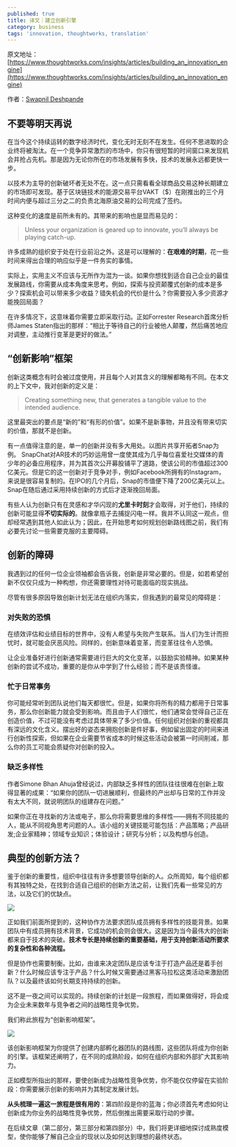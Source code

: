 ```yaml
---
published: true
title: 译文｜建立创新引擎
category: business
tags: 'innovation, thoughtworks, translation'
---
```

原文地址：[https://www.thoughtworks.com/insights/articles/building_an_innovation_engine](https://www.thoughtworks.com/insights/articles/building_an_innovation_engine)

作者：[Swapnil Deshpande](https://www.thoughtworks.com/profiles/swapnil-deshpande)

## 不要等明天再说

在当今这个持续运转的数字经济时代，变化无时无刻不在发生。任何不思进取的企业终将被淘汰。在一个竞争异常激烈的市场中，你只有很短暂的时间窗口来发现机会并抢占先机。那是因为无论你所在的市场发展有多快，技术的发展永远都更快一步。

以技术为主导的创新破坏者无处不在。这一点只需看看全球商品交易这种长期建立的市场即可发现。基于区块链技术的能源交易平台VAKT（$）在刚推出的三个月时间内便与超过三分之二的负责北海原油交易的公司完成了签约。

这种变化的速度是前所未有的。其带来的影响也是显而易见的：

> Unless your organization is geared up to innovate, you’ll always be playing catch-up. 

许多成熟的组织安于处在行业前沿之外。这是可以理解的：**在艰难的时期**，花一些时间来得出合理的响应似乎是一件务实的事情。

实际上，实用主义不应该与无所作为混为一谈。如果你想找到适合自己企业的最佳发展路线，你需要从成本角度来思考。例如，探索与投资颠覆式创新的成本是多少？探索机会可以带来多少收益？错失机会的代价是什么？你需要投入多少资源才能挽回局面？

在许多情况下，这意味着你需要立即采取行动。正如Forrester Research首席分析师James Staten指出的那样：“相比于等待自己的行业被他人颠覆，然后痛苦地应对调整，主动推行变革是更好的做法。”

## “创新影响”框架

创新这类概念有时会被过度使用，并且每个人对其含义的理解都略有不同。在本文的上下文中，我对创新的定义是：

> Creating something new, that generates a tangible value to the intended audience.

这里最突出的要点是“新的”和“有形的价值”。如果不是新事物，并且没有带来切实的价值，那就不是创新。

有一点值得注意的是，单一的创新并没有多大用处。以图片共享开拓者Snap为例。 SnapChat对AR技术的巧妙运用曾一度使其成为几乎每位喜爱社交媒体的青少年的必备应用程序，并为其首次公开募股铺平了道路，使该公司的市值超过300亿美元。但是它的这一创新对于竞争对手，例如Facebook所拥有的Instagram，来说是很容易复制的。在IPO的几个月后，Snap的市值便下降了200亿美元以上。 Snap在随后通过采用持续创新的方式后才逐渐挽回局面。

有些人认为创新只有在灵感和才华闪现的**尤里卡时刻**才会取得，对于他们，持续的创新可能显得**不切实际的**。就像拿瓶子去捕捉闪电一样。我并不认同这一观点，但却经常遇到其他人如此认为；因此，在开始思考如何规划创新路线图之前，我们有必要先讨论一些需要克服的主要障碍。

## 创新的障碍

我遇到过的任何一位企业领袖都会告诉我，创新是非常必要的。但是，如若希望创新不仅仅只成为一种构想，你还需要理性对待可能面临的现实挑战。

尽管有很多原因导致创新计划无法在组织内落实，但我遇到的最常见的障碍是：

### 对失败的恐惧

在绩效评估和业绩目标的世界中，没有人希望与失败产生联系。当人们为生计而担忧时，就可能会厌恶风险。同样的，创新意味着变革，而变革往往令人恐惧。

让企业准备好进行创新通常需要进行巨大的文化变革，以鼓励实验精神。如果某种创新的尝试不成功，重要的是你从中学到了什么经验；而不是该责怪谁。

### 忙于日常事务

你可能经常听到团队说他们每天都很忙。但是，如果你将所有的精力都用于日常事务，那么你创新能力就会受到影响。而且由于人们很忙，他们通常会觉得自己正在创造价值，不过可能没有考虑过具体带来了多少价值。任何组织对创新的重视都具有深远的文化含义。摆出好的姿态来拥抱创新是件好事，例如留出固定的时间来进行创新性探索，但如果在企业需要节省成本的时候这些活动会被第一时间削减，那么你的员工可能会质疑你对创新的投入。

### 缺乏多样性

作者Simone Bhan Ahuja曾经说过，内部缺乏多样性的团队往往很难在创新上取得显著的成果：“如果你的团队一切进展顺利，但最终的产出却与日常的工作并没有太大不同，就说明团队的组建存在问题。”

如果你正在寻找新的方法或电子，那么你将需要思维的多样性——拥有不同技能的人，能从不同视角思考问题的人。该小组的关键技能可能包括：产品策略；产品研发;企业家精神；领域专业知识；体验设计；研究与分析；以及构想与创造。

## 典型的创新方法？

鉴于创新的重要性，组织中往往有许多想要领导创新的人。众所周知，每个组织都有其独特之处，在找到合适自己组织的创新方法之前，让我们先看一些常见的方法，以及它们的优缺点。

![](https://goooooouwa.oss-cn-beijing.aliyuncs.com/img/20210609171504.jpg)

正如我们前面所提到的，这种协作方法要求团队成员拥有多样性的技能背景。如果团队中有成员拥有技术背景，它成功的机会则会很大。这是因为当今最伟大的创新都来自于技术的突破。**技术专长是持续创新的重要基础，用于支持创新活动所要求的复杂性和各种流程。**

但是协作也需要制衡。比如，由谁来决定团队是应该专注于打造产品还是着手创新？什么时候应该专注于产品？什么时候又需要通过黑客马拉松这类活动来激励团队？以及最终该如何长期支持持续的创新。

这不是一夜之间可以实现的。持续创新的计划是一段旅程，而如果做得好，将会成为企业未来数年与竞争者之间的战略性竞争优势。

我们称此旅程为“创新影响框架”。

![](https://goooooouwa.oss-cn-beijing.aliyuncs.com/img/20210609171520.jpg)

该创新影响框架为你提供了创建内部孵化器团队的路线图，这些团队将成为你创新的引擎。该框架还阐明了，在不同的成熟阶段，如何在组织内部和外部扩大其影响力。

正如模型所指出的那样，要使创新成为战略性竞争优势，你不能仅仅停留在实验阶段：你需要展示创新的影响并为其制定发展计划。

**从头梳理一遍这一旅程是很有用的**：第四阶段是你的蓝海；你必须首先考虑如何让创新成为你业务的战略性竞争优势，然后倒推出需要采取行动的步骤。

在后续文章（第二部分，第三部分和第四部分）中，我们将更详细地探讨成熟度模型，使你能够了解自己企业的现状以及如何达到理想的最终状态。
